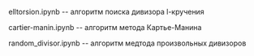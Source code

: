 elltorsion.ipynb -- алгоритм поиска дивизора l-кручения

cartier-manin.ipynb -- алгоритм метода Картье-Манина

random_divisor.ipynb -- алгоритм медтода произвольных дивизоров
